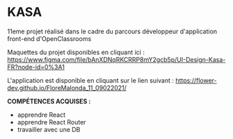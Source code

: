 # KASA

11eme projet réalisé dans le cadre du parcours développeur d'application front-end d'OpenClassrooms 

Maquettes du projet disponibles en cliquant ici : https://www.figma.com/file/bAnXDNqRKCRRP8mY2gcb5p/UI-Design-Kasa-FR?node-id=0%3A1 

L'application est disponible en cliquant sur le lien suivant : https://flower-dev.github.io/FloreMalonda_11_09022021/

**COMPÉTENCES ACQUISES :**
- apprendre React
- apprendre React Router
- travailler avec une DB

